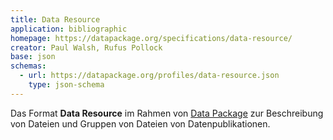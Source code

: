 ```yaml
---
title: Data Resource
application: bibliographic
homepage: https://datapackage.org/specifications/data-resource/
creator: Paul Walsh, Rufus Pollock
base: json
schemas:
  - url: https://datapackage.org/profiles/data-resource.json
    type: json-schema
---
```


Das Format **Data Resource** im Rahmen von [Data Package](datapackage) zur Beschreibung von Dateien und Gruppen von Dateien von Datenpublikationen.
